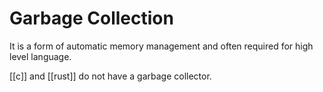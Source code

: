 # Garbage Collection

It is a form of automatic memory management and often required for high level language.

[[c]] and [[rust]] do not have a garbage collector.
